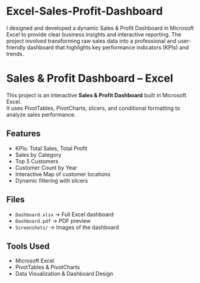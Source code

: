# Excel-Sales-Profit-Dashboard
I designed and developed a dynamic Sales &amp; Profit Dashboard in Microsoft Excel to provide clear business insights and interactive reporting. The project involved transforming raw sales data into a professional and user-friendly dashboard that highlights key performance indicators (KPIs) and trends.
# Sales & Profit Dashboard – Excel

This project is an interactive **Sales & Profit Dashboard** built in Microsoft Excel.  
It uses PivotTables, PivotCharts, slicers, and conditional formatting to analyze sales performance.

## Features
- KPIs: Total Sales, Total Profit
- Sales by Category
- Top 5 Customers
- Customer Count by Year
- Interactive Map of customer locations
- Dynamic filtering with slicers

## Files
- `Dashboard.xlsx` → Full Excel dashboard
- `Dashboard.pdf` → PDF preview
- `Screenshots/` → Images of the dashboard

## Tools Used
- Microsoft Excel
- PivotTables & PivotCharts
- Data Visualization & Dashboard Design
